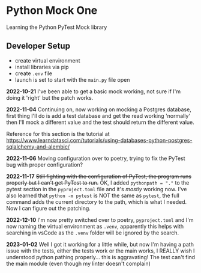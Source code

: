 # Python Mock One

Learning the Python PyTest Mock library

## Developer Setup

- create virtual environment
- install libraries via pip
- create `.env` file
- launch is set to start with the `main.py` file open

**2022-10-21**
I've been able to get a basic mock working, not sure if I'm doing it 'right' but the patch works.

**2022-11-04**
Continuing on, now working on mocking a Postgres database, first thing I'll do is add a test database and get the read working 'normally' then I'll mock a different value and the test should return the different value.

Reference for this section is the tutorial at https://www.learndatasci.com/tutorials/using-databases-python-postgres-sqlalchemy-and-alembic/

**2022-11-06**
Moving configuration over to poetry, trying to fix the PyTest bug with proper configuration?

**2022-11-17**
~~Still fighting with the configuration of PyTest, the program runs properly but I can't get PyTest to run.~~ OK, I added `pythonpath = "."` to the pytest section in the `pyproject.toml` file and it's _mostly_ working now. I've also learned that `python -m pytest` is NOT the same as `pytest`, the full command adds the current directory to the path, which is what I needed. Now I can figure out the patching.

**2022-12-10**
I'm now pretty switched over to poetry, `pyproject.toml` and I'm now naming the virtual environment as `.venv`, apparently this helps with searching in vsCode as the `.venv` folder will be ignored by the search.

**2023-01-02**
Well I got it working for a little while, but now I'm having a path issue with the tests, either the tests work or the main works, I REALLY wish I understood python pathing properly... this is aggravating! The test can't find the main module (even though my linter doesn't complain)

